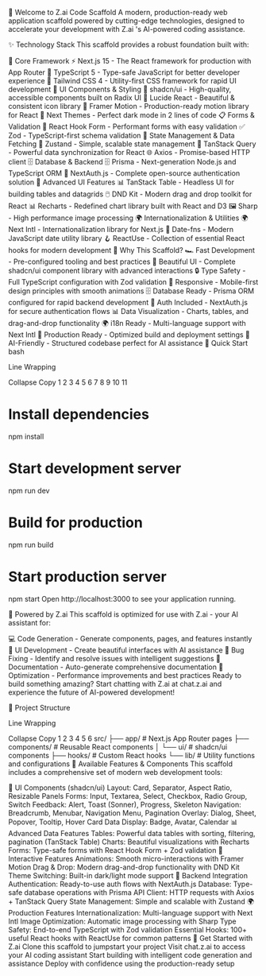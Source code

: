 🚀 Welcome to Z.ai Code Scaffold
A modern, production-ready web application scaffold powered by cutting-edge technologies, designed to accelerate your development with Z.ai 's AI-powered coding assistance.

✨ Technology Stack
This scaffold provides a robust foundation built with:

🎯 Core Framework
⚡ Next.js 15 - The React framework for production with App Router
📘 TypeScript 5 - Type-safe JavaScript for better developer experience
🎨 Tailwind CSS 4 - Utility-first CSS framework for rapid UI development
🧩 UI Components & Styling
🧩 shadcn/ui - High-quality, accessible components built on Radix UI
🎯 Lucide React - Beautiful & consistent icon library
🌈 Framer Motion - Production-ready motion library for React
🎨 Next Themes - Perfect dark mode in 2 lines of code
📋 Forms & Validation
🎣 React Hook Form - Performant forms with easy validation
✅ Zod - TypeScript-first schema validation
🔄 State Management & Data Fetching
🐻 Zustand - Simple, scalable state management
🔄 TanStack Query - Powerful data synchronization for React
🌐 Axios - Promise-based HTTP client
🗄️ Database & Backend
🗄️ Prisma - Next-generation Node.js and TypeScript ORM
🔐 NextAuth.js - Complete open-source authentication solution
🎨 Advanced UI Features
📊 TanStack Table - Headless UI for building tables and datagrids
🖱️ DND Kit - Modern drag and drop toolkit for React
📊 Recharts - Redefined chart library built with React and D3
🖼️ Sharp - High performance image processing
🌍 Internationalization & Utilities
🌍 Next Intl - Internationalization library for Next.js
📅 Date-fns - Modern JavaScript date utility library
🪝 ReactUse - Collection of essential React hooks for modern development
🎯 Why This Scaffold?
🏎️ Fast Development - Pre-configured tooling and best practices
🎨 Beautiful UI - Complete shadcn/ui component library with advanced interactions
🔒 Type Safety - Full TypeScript configuration with Zod validation
📱 Responsive - Mobile-first design principles with smooth animations
🗄️ Database Ready - Prisma ORM configured for rapid backend development
🔐 Auth Included - NextAuth.js for secure authentication flows
📊 Data Visualization - Charts, tables, and drag-and-drop functionality
🌍 i18n Ready - Multi-language support with Next Intl
🚀 Production Ready - Optimized build and deployment settings
🤖 AI-Friendly - Structured codebase perfect for AI assistance
🚀 Quick Start
bash

Line Wrapping

Collapse
Copy
1
2
3
4
5
6
7
8
9
10
11
# Install dependencies
npm install

# Start development server
npm run dev

# Build for production
npm run build

# Start production server
npm start
Open http://localhost:3000 to see your application running.

🤖 Powered by Z.ai
This scaffold is optimized for use with Z.ai - your AI assistant for:

💻 Code Generation - Generate components, pages, and features instantly
🎨 UI Development - Create beautiful interfaces with AI assistance
🔧 Bug Fixing - Identify and resolve issues with intelligent suggestions
📝 Documentation - Auto-generate comprehensive documentation
🚀 Optimization - Performance improvements and best practices
Ready to build something amazing? Start chatting with Z.ai at chat.z.ai and experience the future of AI-powered development!

📁 Project Structure

Line Wrapping

Collapse
Copy
1
2
3
4
5
6
src/
├── app/                 # Next.js App Router pages
├── components/          # Reusable React components
│   └── ui/             # shadcn/ui components
├── hooks/              # Custom React hooks
└── lib/                # Utility functions and configurations
🎨 Available Features & Components
This scaffold includes a comprehensive set of modern web development tools:

🧩 UI Components (shadcn/ui)
Layout: Card, Separator, Aspect Ratio, Resizable Panels
Forms: Input, Textarea, Select, Checkbox, Radio Group, Switch
Feedback: Alert, Toast (Sonner), Progress, Skeleton
Navigation: Breadcrumb, Menubar, Navigation Menu, Pagination
Overlay: Dialog, Sheet, Popover, Tooltip, Hover Card
Data Display: Badge, Avatar, Calendar
📊 Advanced Data Features
Tables: Powerful data tables with sorting, filtering, pagination (TanStack Table)
Charts: Beautiful visualizations with Recharts
Forms: Type-safe forms with React Hook Form + Zod validation
🎨 Interactive Features
Animations: Smooth micro-interactions with Framer Motion
Drag & Drop: Modern drag-and-drop functionality with DND Kit
Theme Switching: Built-in dark/light mode support
🔐 Backend Integration
Authentication: Ready-to-use auth flows with NextAuth.js
Database: Type-safe database operations with Prisma
API Client: HTTP requests with Axios + TanStack Query
State Management: Simple and scalable with Zustand
🌍 Production Features
Internationalization: Multi-language support with Next Intl
Image Optimization: Automatic image processing with Sharp
Type Safety: End-to-end TypeScript with Zod validation
Essential Hooks: 100+ useful React hooks with ReactUse for common patterns
🤝 Get Started with Z.ai
Clone this scaffold to jumpstart your project
Visit chat.z.ai to access your AI coding assistant
Start building with intelligent code generation and assistance
Deploy with confidence using the production-ready setup
